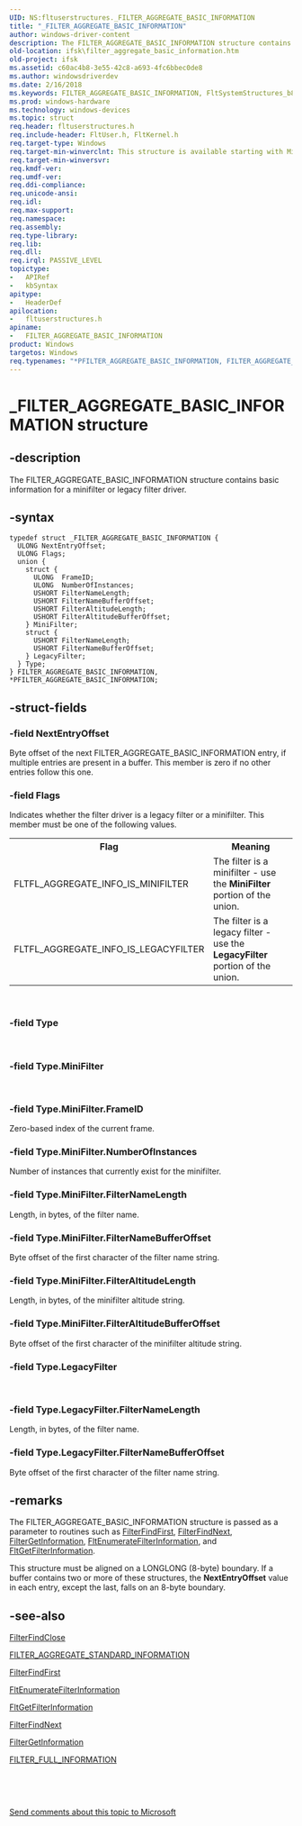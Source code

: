 ```yaml
---
UID: NS:fltuserstructures._FILTER_AGGREGATE_BASIC_INFORMATION
title: "_FILTER_AGGREGATE_BASIC_INFORMATION"
author: windows-driver-content
description: The FILTER_AGGREGATE_BASIC_INFORMATION structure contains basic information for a minifilter or legacy filter driver.
old-location: ifsk\filter_aggregate_basic_information.htm
old-project: ifsk
ms.assetid: c60ac4b8-3e55-42c8-a693-4fc6bbec0de8
ms.author: windowsdriverdev
ms.date: 2/16/2018
ms.keywords: FILTER_AGGREGATE_BASIC_INFORMATION, FltSystemStructures_b8f9faf4-0b81-4536-8f86-1e3f7938c3a4.xml, _FILTER_AGGREGATE_BASIC_INFORMATION, PFILTER_AGGREGATE_BASIC_INFORMATION, fltuserstructures/FILTER_AGGREGATE_BASIC_INFORMATION, fltuserstructures/PFILTER_AGGREGATE_BASIC_INFORMATION, ifsk.filter_aggregate_basic_information, PFILTER_AGGREGATE_BASIC_INFORMATION structure pointer [Installable File System Drivers], *PFILTER_AGGREGATE_BASIC_INFORMATION, FILTER_AGGREGATE_BASIC_INFORMATION structure [Installable File System Drivers]
ms.prod: windows-hardware
ms.technology: windows-devices
ms.topic: struct
req.header: fltuserstructures.h
req.include-header: FltUser.h, FltKernel.h
req.target-type: Windows
req.target-min-winverclnt: This structure is available starting with Microsoft Windows Server 2003 SP1 and Windows XP SP2 with filter manager rollup.  For more information on the filter manager rollup package for Windows XP SP2, see article 914882, "The filter manager rollup package for Windows XP SP2," in the Microsoft Knowledge Base.
req.target-min-winversvr: 
req.kmdf-ver: 
req.umdf-ver: 
req.ddi-compliance: 
req.unicode-ansi: 
req.idl: 
req.max-support: 
req.namespace: 
req.assembly: 
req.type-library: 
req.lib: 
req.dll: 
req.irql: PASSIVE_LEVEL
topictype:
-	APIRef
-	kbSyntax
apitype:
-	HeaderDef
apilocation:
-	fltuserstructures.h
apiname:
-	FILTER_AGGREGATE_BASIC_INFORMATION
product: Windows
targetos: Windows
req.typenames: "*PFILTER_AGGREGATE_BASIC_INFORMATION, FILTER_AGGREGATE_BASIC_INFORMATION"
---
```


# _FILTER_AGGREGATE_BASIC_INFORMATION structure


## -description


The FILTER_AGGREGATE_BASIC_INFORMATION structure contains basic information for a minifilter or legacy filter driver. 


## -syntax


````
typedef struct _FILTER_AGGREGATE_BASIC_INFORMATION {
  ULONG NextEntryOffset;
  ULONG Flags;
  union {
    struct {
      ULONG  FrameID;
      ULONG  NumberOfInstances;
      USHORT FilterNameLength;
      USHORT FilterNameBufferOffset;
      USHORT FilterAltitudeLength;
      USHORT FilterAltitudeBufferOffset;
    } MiniFilter;
    struct {
      USHORT FilterNameLength;
      USHORT FilterNameBufferOffset;
    } LegacyFilter;
  } Type;
} FILTER_AGGREGATE_BASIC_INFORMATION, *PFILTER_AGGREGATE_BASIC_INFORMATION;
````


## -struct-fields




### -field NextEntryOffset

Byte offset of the next FILTER_AGGREGATE_BASIC_INFORMATION entry, if multiple entries are present in a buffer. This member is zero if no other entries follow this one. 


### -field Flags

Indicates whether the filter driver is a legacy filter or a minifilter.  This member must be one of the following values.

<table>
<tr>
<th>Flag</th>
<th>Meaning</th>
</tr>
<tr>
<td>
FLTFL_AGGREGATE_INFO_IS_MINIFILTER

</td>
<td>
The filter is a minifilter - use the <b>MiniFilter</b> portion of the union.

</td>
</tr>
<tr>
<td>
FLTFL_AGGREGATE_INFO_IS_LEGACYFILTER

</td>
<td>
The filter is a legacy filter - use the <b>LegacyFilter</b> portion of the union.

</td>
</tr>
</table>
 


### -field Type

 


### -field Type.MiniFilter

 


### -field Type.MiniFilter.FrameID

Zero-based index of the current frame. 


### -field Type.MiniFilter.NumberOfInstances

Number of instances that currently exist for the minifilter. 


### -field Type.MiniFilter.FilterNameLength

Length, in bytes, of the filter name. 


### -field Type.MiniFilter.FilterNameBufferOffset

Byte offset of the first character of the filter name string. 


### -field Type.MiniFilter.FilterAltitudeLength

Length, in bytes, of the minifilter altitude string. 


### -field Type.MiniFilter.FilterAltitudeBufferOffset

Byte offset of the first character of the minifilter altitude string. 


### -field Type.LegacyFilter

 


### -field Type.LegacyFilter.FilterNameLength

Length, in bytes, of the filter name. 


### -field Type.LegacyFilter.FilterNameBufferOffset

Byte offset of the first character of the filter name string. 


## -remarks



The FILTER_AGGREGATE_BASIC_INFORMATION structure is passed as a parameter to routines such as <a href="https://msdn.microsoft.com/library/windows/hardware/ff540485">FilterFindFirst</a>, <a href="https://msdn.microsoft.com/library/windows/hardware/ff540488">FilterFindNext</a>, <a href="https://msdn.microsoft.com/library/windows/hardware/ff540500">FilterGetInformation</a>, <a href="..\fltkernel\nf-fltkernel-fltenumeratefilterinformation.md">FltEnumerateFilterInformation</a>, and <a href="..\fltkernel\nf-fltkernel-fltgetfilterinformation.md">FltGetFilterInformation</a>. 

This structure must be aligned on a LONGLONG (8-byte) boundary. If a buffer contains two or more of these structures, the <b>NextEntryOffset</b> value in each entry, except the last, falls on an 8-byte boundary.




## -see-also

<a href="https://msdn.microsoft.com/library/windows/hardware/ff540481">FilterFindClose</a>



<a href="..\fltuserstructures\ns-fltuserstructures-_filter_aggregate_standard_information.md">FILTER_AGGREGATE_STANDARD_INFORMATION</a>



<a href="https://msdn.microsoft.com/library/windows/hardware/ff540485">FilterFindFirst</a>



<a href="..\fltkernel\nf-fltkernel-fltenumeratefilterinformation.md">FltEnumerateFilterInformation</a>



<a href="..\fltkernel\nf-fltkernel-fltgetfilterinformation.md">FltGetFilterInformation</a>



<a href="https://msdn.microsoft.com/library/windows/hardware/ff540488">FilterFindNext</a>



<a href="https://msdn.microsoft.com/library/windows/hardware/ff540500">FilterGetInformation</a>



<a href="..\fltuserstructures\ns-fltuserstructures-_filter_full_information.md">FILTER_FULL_INFORMATION</a>



 

 

<a href="mailto:wsddocfb@microsoft.com?subject=Documentation%20feedback [ifsk\ifsk]:%20FILTER_AGGREGATE_BASIC_INFORMATION structure%20 RELEASE:%20(2/16/2018)&amp;body=%0A%0APRIVACY STATEMENT%0A%0AWe use your feedback to improve the documentation. We don't use your email address for any other purpose, and we'll remove your email address from our system after the issue that you're reporting is fixed. While we're working to fix this issue, we might send you an email message to ask for more info. Later, we might also send you an email message to let you know that we've addressed your feedback.%0A%0AFor more info about Microsoft's privacy policy, see http://privacy.microsoft.com/en-us/default.aspx." title="Send comments about this topic to Microsoft">Send comments about this topic to Microsoft</a>

